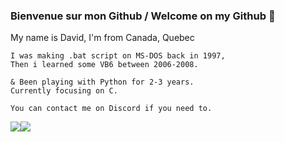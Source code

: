 ### Bienvenue sur mon Github / Welcome on my Github :fox_face:


My name is David, I'm from Canada, Quebec

```
I was making .bat script on MS-DOS back in 1997,
Then i learned some VB6 between 2006-2008.

& Been playing with Python for 2-3 years.
Currently focusing on C.

You can contact me on Discord if you need to.
```


<div style="display: flex; flex-direction: row;">
 <img class="img" src="https://github-readme-stats.vercel.app/api/top-langs/?username=Rel09&theme=radical&layout=compact" />
 <img class="img" src="https://github-readme-stats.vercel.app/api?username=Rel09&show_icons=true&theme=radical" />
</div>
